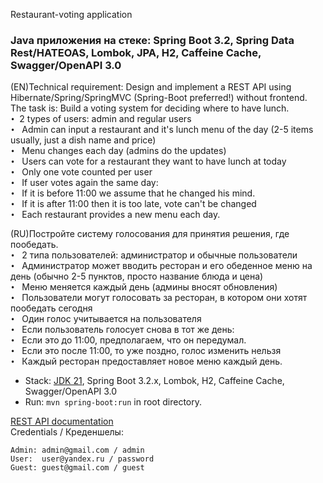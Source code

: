 Restaurant-voting application

### Java приложения на стеке: Spring Boot 3.2, Spring Data Rest/HATEOAS, Lombok, JPA, H2, Caffeine Cache, Swagger/OpenAPI 3.0


(EN)Technical requirement:
Design and implement a REST API using Hibernate/Spring/SpringMVC (Spring-Boot preferred!) without frontend.
The task is:
Build a voting system for deciding where to have lunch.  
`• `2 types of users: admin and regular users  
`• `	Admin can input a restaurant and it's lunch menu of the day (2-5 items usually, just a dish name and price)  
`• `	Menu changes each day (admins do the updates)  
`• `	Users can vote for a restaurant they want to have lunch at today  
`• ` Only one vote counted per user  
`• `	If user votes again the same day:  
`• `	If it is before 11:00 we assume that he changed his mind.  
`• ` If it is after 11:00 then it is too late, vote can't be changed  
`• ` Each restaurant provides a new menu each day.  

(RU)Постройте систему голосования для принятия решения, где пообедать.  
`• ` 2 типа пользователей: администратор и обычные пользователи  
`• ` Администратор может вводить ресторан и его обеденное меню на день (обычно 2-5 пунктов, просто название блюда и цена)  
`• ` Меню меняется каждый день (админы вносят обновления)  
`• ` Пользователи могут голосовать за ресторан, в котором они хотят пообедать сегодня  
`• ` Один голос учитывается на пользователя  
`• ` Если пользователь голосует снова в тот же день:  
`• ` Если это до 11:00, предполагаем, что он передумал.  
`• ` Если это после 11:00, то уже поздно, голос изменить нельзя  
`• ` Каждый ресторан предоставляет новое меню каждый день.  



- Stack: [JDK 21](http://jdk.java.net/21/), Spring Boot 3.2.x, Lombok, H2, Caffeine Cache, Swagger/OpenAPI 3.0
- Run: `mvn spring-boot:run` in root directory.

[REST API documentation](http://localhost:8080/)  
Credentials / Креденшелы:

```
Admin: admin@gmail.com / admin
User:  user@yandex.ru / password
Guest: guest@gmail.com / guest
```
